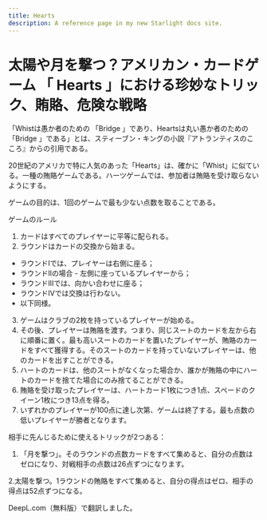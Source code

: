 ```yaml
---
title: Hearts
description: A reference page in my new Starlight docs site.
---
```


# 太陽や月を撃つ？アメリカン・カードゲーム 「 Hearts 」における珍妙なトリック、賄賂、危険な戦略

「Whistは愚か者のための 「Bridge 」であり、Heartsは丸い愚か者のための 「Bridge 」である」とは、スティーブン・キングの小説『アトランティスのこころ』からの引用である。

20世紀のアメリカで特に人気のあった「Hearts」は、確かに「Whist」に似ている。一種の賄賂ゲームである。ハーツゲームでは、参加者は賄賂を受け取らないようにする。

ゲームの目的は、1回のゲームで最も少ない点数を取ることである。

ゲームのルール
1. カードはすべてのプレイヤーに平等に配られる。
2. ラウンドはカードの交換から始まる。
- ラウンドIでは、プレイヤーは右側に座る；
- ラウンドIIの場合 - 左側に座っているプレイヤーから；
- ラウンドIIIでは、向かい合わせに座る；
- ラウンドIVでは交換は行わない。
- 以下同様。
3. ゲームはクラブの2枚を持っているプレイヤーが始める。
4. その後、プレイヤーは賄賂を渡す。つまり、同じスートのカードを左から右に順番に置く。最も高いスートのカードを置いたプレイヤーが、賄賂のカードをすべて獲得する。そのスートのカードを持っていないプレイヤーは、他のカードを出すことができる。
5. ハートのカードは、他のスートがなくなった場合か、誰かが賄賂の中にハートのカードを捨てた場合にのみ捨てることができる。
6. 賄賂を受け取ったプレイヤーは、ハートカード1枚につき1点、スペードのクイーン1枚につき13点を得る。
7. いずれかのプレイヤーが100点に達し次第、ゲームは終了する。最も点数の低いプレイヤーが勝者となります。

相手に先んじるために使えるトリックが2つある：

1. 「月を撃つ」。そのラウンドの点数カードをすべて集めると、自分の点数はゼロになり、対戦相手の点数は26点ずつになります。

2.太陽を撃つ。1ラウンドの賄賂をすべて集めると、自分の得点はゼロ、相手の得点は52点ずつになる。

DeepL.com（無料版）で翻訳しました。
